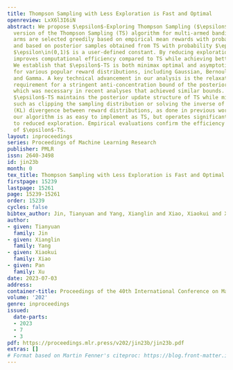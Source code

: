 ```yaml
---
title: Thompson Sampling with Less Exploration is Fast and Optimal
openreview: LxX6l3I6iN
abstract: We propose $\epsilon$-Exploring Thompson Sampling ($\epsilon$-TS), a modified
  version of the Thompson Sampling (TS) algorithm for multi-armed bandits. In $\epsilon$-TS,
  arms are selected greedily based on empirical mean rewards with probability $1-\epsilon$,
  and based on posterior samples obtained from TS with probability $\epsilon$. Here,
  $\epsilon\in(0,1)$ is a user-defined constant. By reducing exploration, $\epsilon$-TS
  improves computational efficiency compared to TS while achieving better regret bounds.
  We establish that $\epsilon$-TS is both minimax optimal and asymptotically optimal
  for various popular reward distributions, including Gaussian, Bernoulli, Poisson,
  and Gamma. A key technical advancement in our analysis is the relaxation of the
  requirement for a stringent anti-concentration bound of the posterior distribution,
  which was necessary in recent analyses that achieved similar bounds. As a result,
  $\epsilon$-TS maintains the posterior update structure of TS while minimizing alterations,
  such as clipping the sampling distribution or solving the inverse of the Kullback-Leibler
  (KL) divergence between reward distributions, as done in previous work. Furthermore,
  our algorithm is as easy to implement as TS, but operates significantly faster due
  to reduced exploration. Empirical evaluations confirm the efficiency and optimality
  of $\epsilon$-TS.
layout: inproceedings
series: Proceedings of Machine Learning Research
publisher: PMLR
issn: 2640-3498
id: jin23b
month: 0
tex_title: Thompson Sampling with Less Exploration is Fast and Optimal
firstpage: 15239
lastpage: 15261
page: 15239-15261
order: 15239
cycles: false
bibtex_author: Jin, Tianyuan and Yang, Xianglin and Xiao, Xiaokui and Xu, Pan
author:
- given: Tianyuan
  family: Jin
- given: Xianglin
  family: Yang
- given: Xiaokui
  family: Xiao
- given: Pan
  family: Xu
date: 2023-07-03
address: 
container-title: Proceedings of the 40th International Conference on Machine Learning
volume: '202'
genre: inproceedings
issued:
  date-parts:
  - 2023
  - 7
  - 3
pdf: https://proceedings.mlr.press/v202/jin23b/jin23b.pdf
extras: []
# Format based on Martin Fenner's citeproc: https://blog.front-matter.io/posts/citeproc-yaml-for-bibliographies/
---
```

